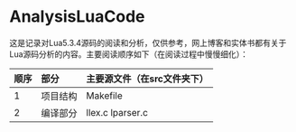 # AnalysisLuaCode

这是记录对Lua5.3.4源码的阅读和分析，仅供参考，网上博客和实体书都有关于Lua源码分析的内容。主要阅读顺序如下（在阅读过程中慢慢细化）：

|顺序|部分|主要源文件（在src文件夹下）|
|:-|:-|:-|
|1|项目结构|Makefile|
|2|编译部分|llex.c lparser.c|